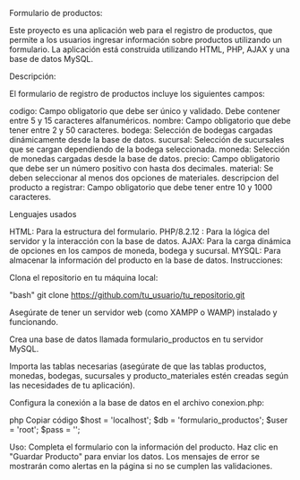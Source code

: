 Formulario de productos:

Este proyecto es una aplicación web para el registro de productos, que permite a los usuarios ingresar información sobre productos utilizando un formulario. La aplicación está construida utilizando HTML, PHP, AJAX y una base de datos MySQL.

Descripción:

El formulario de registro de productos incluye los siguientes campos:

codigo: Campo obligatorio que debe ser único y validado. Debe contener entre 5 y 15 caracteres alfanuméricos. nombre: Campo obligatorio que debe tener entre 2 y 50 caracteres. bodega: Selección de bodegas cargadas dinámicamente desde la base de datos. sucursal: Selección de sucursales que se cargan dependiendo de la bodega seleccionada. moneda: Selección de monedas cargadas desde la base de datos. precio: Campo obligatorio que debe ser un número positivo con hasta dos decimales. material: Se deben seleccionar al menos dos opciones de materiales. descripcion del producto a registrar: Campo obligatorio que debe tener entre 10 y 1000 caracteres.

Lenguajes usados

HTML: Para la estructura del formulario.
PHP/8.2.12 : Para la lógica del servidor y la interacción con la base de datos.
AJAX: Para la carga dinámica de opciones en los campos de moneda, bodega y sucursal.
MYSQL: Para almacenar la información del producto en la base de datos.
Instrucciones:

Clona el repositorio en tu máquina local:

"bash" git clone https://github.com/tu_usuario/tu_repositorio.git

Asegúrate de tener un servidor web (como XAMPP o WAMP) instalado y funcionando.

Crea una base de datos llamada formulario_productos en tu servidor MySQL.

Importa las tablas necesarias (asegúrate de que las tablas productos, monedas, bodegas, sucursales y producto_materiales estén creadas según las necesidades de tu aplicación).

Configura la conexión a la base de datos en el archivo conexion.php:

php Copiar código $host = 'localhost'; $db = 'formulario_productos'; $user = 'root'; $pass = '';

Uso: Completa el formulario con la información del producto. Haz clic en "Guardar Producto" para enviar los datos. Los mensajes de error se mostrarán como alertas en la página si no se cumplen las validaciones.
